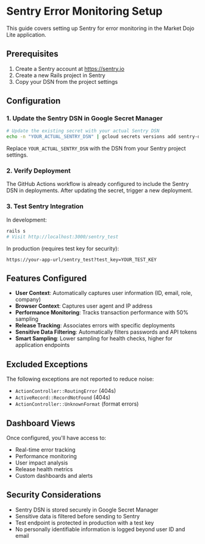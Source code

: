 # Sentry Error Monitoring Setup

This guide covers setting up Sentry for error monitoring in the Market Dojo Lite application.

## Prerequisites

1. Create a Sentry account at https://sentry.io
2. Create a new Rails project in Sentry
3. Copy your DSN from the project settings

## Configuration

### 1. Update the Sentry DSN in Google Secret Manager

```bash
# Update the existing secret with your actual Sentry DSN
echo -n "YOUR_ACTUAL_SENTRY_DSN" | gcloud secrets versions add sentry-dsn --data-file=- --project=market-dojo-lite-1754153513
```

Replace `YOUR_ACTUAL_SENTRY_DSN` with the DSN from your Sentry project settings.

### 2. Verify Deployment

The GitHub Actions workflow is already configured to include the Sentry DSN in deployments. After updating the secret, trigger a new deployment.

### 3. Test Sentry Integration

In development:
```bash
rails s
# Visit http://localhost:3000/sentry_test
```

In production (requires test key for security):
```
https://your-app-url/sentry_test?test_key=YOUR_TEST_KEY
```

## Features Configured

- **User Context**: Automatically captures user information (ID, email, role, company)
- **Browser Context**: Captures user agent and IP address
- **Performance Monitoring**: Tracks transaction performance with 50% sampling
- **Release Tracking**: Associates errors with specific deployments
- **Sensitive Data Filtering**: Automatically filters passwords and API tokens
- **Smart Sampling**: Lower sampling for health checks, higher for application endpoints

## Excluded Exceptions

The following exceptions are not reported to reduce noise:
- `ActionController::RoutingError` (404s)
- `ActiveRecord::RecordNotFound` (404s)
- `ActionController::UnknownFormat` (format errors)

## Dashboard Views

Once configured, you'll have access to:
- Real-time error tracking
- Performance monitoring
- User impact analysis
- Release health metrics
- Custom dashboards and alerts

## Security Considerations

- Sentry DSN is stored securely in Google Secret Manager
- Sensitive data is filtered before sending to Sentry
- Test endpoint is protected in production with a test key
- No personally identifiable information is logged beyond user ID and email